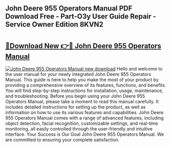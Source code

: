 ## John Deere 955 Operators Manual PDF Download Free - Part-O3y User Guide Repair - Service Owner Edition 8KVN2

# <h2><a href="http://bc92181.oget.top/?id=John+Deere+955+Operators+Manual">🔗Download New 👉🔴 John Deere 955 Operators Manual</a></h2>

[![John Deere 955 Operators Manual new download](https://i.imgur.com/5g1atiW.png)](http://bc92181.oget.top/?id=John+Deere+955+Operators+Manual)
Hello and welcome to the user manual for your newly integrated John Deere 955 Operators Manual. This guide is here to help you make the most of your product by providing a comprehensive overview of its features, functions, and benefits. You will find step-by-step instructions for installation, usage, maintenance, and troubleshooting. Before you begin using your John Deere 955 Operators Manual, please take a moment to read this manual carefully. It includes detailed instructions for setting up the product, as well as information on how to use its various features and capabilities. John Deere 955 Operators Manual comes with a range of advanced features, including object detection, facial recognition, customizable settings, and real-time monitoring, all easily controlled through the user-friendly and intuitive interface. Your Success is Our Goal John Deere 955 Operators Manual. We are committed to ensuring your complete satisfaction.
